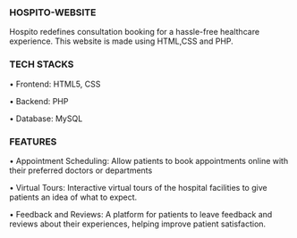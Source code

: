 
### HOSPITO-WEBSITE

Hospito redefines consultation booking for a hassle-free healthcare experience. This website is made using HTML,CSS and PHP.


### TECH STACKS

•	Frontend: HTML5, CSS

•   Backend: PHP 

•   Database: MySQL


### FEATURES

•    Appointment Scheduling: Allow patients to book appointments online with their preferred doctors or departments

•    Virtual Tours: Interactive virtual tours of the hospital facilities to give patients an idea of what to expect.

•    Feedback and Reviews: A platform for patients to leave feedback and reviews about their experiences, helping improve patient satisfaction.
